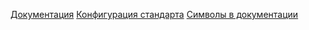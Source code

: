 [Документация](https://www.typescriptlang.org/docs/handbook/2/everyday-types.html#bigint)
[Конфигурация стандарта](https://www.typescriptlang.org/tsconfig#target)
[Символы в документации](https://www.typescriptlang.org/docs/handbook/symbols.html)